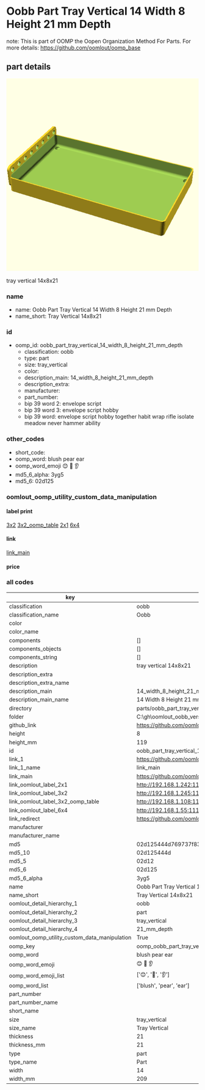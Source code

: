 # Oobb Part Tray Vertical 14 Width 8 Height 21 mm Depth  

note: This is part of OOMP the Oopen Organization Method For Parts. For more details: https://github.com/oomlout/oomp_base

##  part details
  

[![](3dpr.png)](3dpr.png)

tray vertical 14x8x21



### name
* name: Oobb Part Tray Vertical 14 Width 8 Height 21 mm Depth
* name_short: Tray Vertical 14x8x21 
### id
* oomp_id: oobb_part_tray_vertical_14_width_8_height_21_mm_depth
  * classification: oobb
  * type: part
  * size: tray_vertical
  * color: 
  * description_main: 14_width_8_height_21_mm_depth
  * description_extra: 
  * manufacturer: 
  * part_number: 
  * bip 39 word 2: envelope script
  * bip 39 word 3: envelope script hobby
  * bip 39 word: envelope script hobby together habit wrap rifle isolate meadow never hammer ability

### other_codes
* short_code: 
* oomp_word: blush pear ear
* oomp_word_emoji :blush: :pear: :ear:
* md5_6_alpha: 3yg5
* md5_6: 02d125






### oomlout_oomp_utility_custom_data_manipulation
#### label print
[3x2](http://192.168.1.245:1112/?label=oomp%203yg5)
[3x2_oomp_table](http://192.168.1.108:1112/?label=oomp%203yg5)
[2x1](http://192.168.1.242:1112/?label=oomp%203yg5)
[6x4](http://192.168.1.55:1112/?label=oomp%203yg5)    

#### link

[link_main](https://github.com/oomlout/oomlout_oobb_version_4_generated_parts/tree/main/navigation_oomp/oobb/part/tray_vertical/14_width_8_height_21_mm_depth/part)                              

#### price







### all codes 
| key | value |  
| --- | --- |  
| classification | oobb |  
| classification_name | Oobb |  
| color |  |  
| color_name |  |  
| components | [] |  
| components_objects | [] |  
| components_string | [] |  
| description | tray vertical 14x8x21 |  
| description_extra |  |  
| description_extra_name |  |  
| description_main | 14_width_8_height_21_mm_depth |  
| description_main_name | 14 Width 8 Height 21 mm Depth |  
| directory | parts/oobb_part_tray_vertical_14_width_8_height_21_mm_depth |  
| folder | C:\gh\oomlout_oobb_version_4_generated_parts\parts\oobb_part_tray_vertical_14_width_8_height_21_mm_depth |  
| github_link | https://github.com/oomlout/oomlout_oomp_part_src/tree/main/parts/oobb_part_tray_vertical_14_width_8_height_21_mm_depth |  
| height | 8 |  
| height_mm | 119 |  
| id | oobb_part_tray_vertical_14_width_8_height_21_mm_depth |  
| link_1 | https://github.com/oomlout/oomlout_oobb_version_4_generated_parts/tree/main/navigation_oomp/oobb/part/tray_vertical/14_width_8_height_21_mm_depth/part |  
| link_1_name | link_main |  
| link_main | https://github.com/oomlout/oomlout_oobb_version_4_generated_parts/tree/main/navigation_oomp/oobb/part/tray_vertical/14_width_8_height_21_mm_depth/part |  
| link_oomlout_label_2x1 | http://192.168.1.242:1112/?label=oomp%203yg5 |  
| link_oomlout_label_3x2 | http://192.168.1.245:1112/?label=oomp%203yg5 |  
| link_oomlout_label_3x2_oomp_table | http://192.168.1.108:1112/?label=oomp%203yg5 |  
| link_oomlout_label_6x4 | http://192.168.1.55:1112/?label=oomp%203yg5 |  
| link_redirect | https://github.com/oomlout/oomlout_oobb_version_4_generated_parts/tree/main/parts/oobb_tray_vertical_14_08_21 |  
| manufacturer |  |  
| manufacturer_name |  |  
| md5 | 02d125444d769737f8341e3ad8b06a5e |  
| md5_10 | 02d125444d |  
| md5_5 | 02d12 |  
| md5_6 | 02d125 |  
| md5_6_alpha | 3yg5 |  
| name | Oobb Part Tray Vertical 14 Width 8 Height 21 mm Depth |  
| name_short | Tray Vertical 14x8x21  |  
| oomlout_detail_hierarchy_1 | oobb |  
| oomlout_detail_hierarchy_2 | part |  
| oomlout_detail_hierarchy_3 | tray_vertical |  
| oomlout_detail_hierarchy_4 | 21_mm_depth |  
| oomlout_oomp_utility_custom_data_manipulation | True |  
| oomp_key | oomp_oobb_part_tray_vertical_14_width_8_height_21_mm_depth |  
| oomp_word | blush pear ear |  
| oomp_word_emoji | :blush: :pear: :ear: |  
| oomp_word_emoji_list | [':blush:', ':pear:', ':ear:'] |  
| oomp_word_list | ['blush', 'pear', 'ear'] |  
| part_number |  |  
| part_number_name |  |  
| short_name |  |  
| size | tray_vertical |  
| size_name | Tray Vertical |  
| thickness | 21 |  
| thickness_mm | 21 |  
| type | part |  
| type_name | Part |  
| width | 14 |  
| width_mm | 209 |  
